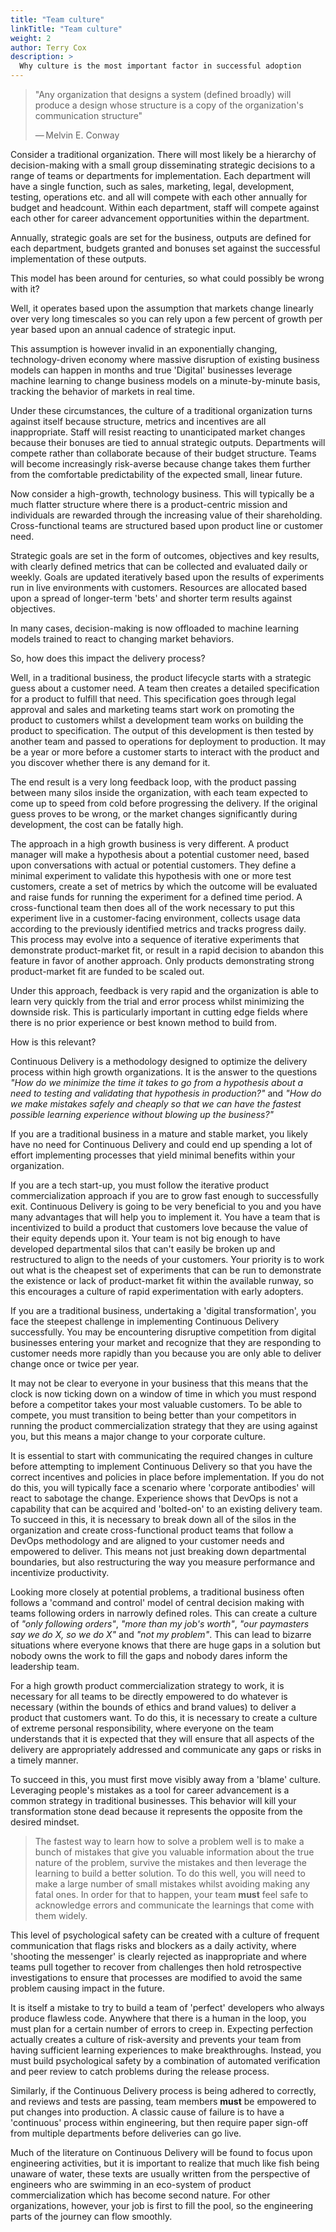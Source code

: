 ```yaml
---
title: "Team culture"
linkTitle: "Team culture"
weight: 2
author: Terry Cox
description: >
  Why culture is the most important factor in successful adoption
---
```

> "Any organization that designs a system (defined broadly) will produce a design whose structure is a copy of the organization's communication structure"
>
>    — Melvin E. Conway

Consider a traditional organization. There will most likely be a hierarchy of decision-making with a small group disseminating strategic decisions to a range of teams or departments for implementation. Each department will have a single function, such as sales, marketing, legal, development, testing, operations etc. and all will compete with each other annually for budget and headcount. Within each department, staff will compete against each other for career advancement opportunities within the department.

Annually, strategic goals are set for the business, outputs are defined for each department, budgets granted and bonuses set against the successful implementation of these outputs.

This model has been around for centuries, so what could possibly be wrong with it?

Well, it operates based upon the assumption that markets change linearly over very long timescales so you can rely upon a few percent of growth per year based upon an annual cadence of strategic input.

This assumption is however invalid in an exponentially changing, technology-driven economy where massive disruption of existing business models can happen in months and true 'Digital' businesses leverage machine learning to change business models on a minute-by-minute basis, tracking the behavior of markets in real time.

Under these circumstances, the culture of a traditional organization turns against itself because structure, metrics and incentives are all inappropriate. Staff will resist reacting to unanticipated market changes because their bonuses are tied to annual strategic outputs. Departments will compete rather than collaborate because of their budget structure. Teams will become increasingly risk-averse because change takes them further from the comfortable predictability of the expected small, linear future.

Now consider a high-growth, technology business. This will typically be a much flatter structure where there is a product-centric mission and individuals are rewarded through the increasing value of their shareholding. Cross-functional teams are structured based upon product line or customer need.

Strategic goals are set in the form of outcomes, objectives and key results, with clearly defined metrics that can be collected and evaluated daily or weekly. Goals are updated iteratively based upon the results of experiments run in live environments with customers. Resources are allocated based upon a spread of longer-term 'bets' and shorter term results against objectives.

In many cases, decision-making is now offloaded to machine learning models trained to react to changing market behaviors.

So, how does this impact the delivery process?

Well, in a traditional business, the product lifecycle starts with a strategic guess about a customer need. A team then creates a detailed specification for a product to fulfill that need. This specification goes through legal approval and sales and marketing teams start work on promoting the product to customers whilst a development team works on building the product to specification. The output of this development is then tested by another team and passed to operations for deployment to production. It may be a year or more before a customer starts to interact with the product and you discover whether there is any demand for it.

The end result is a very long feedback loop, with the product passing between many silos inside the organization, with each team expected to come up to speed from cold before progressing the delivery. If the original guess proves to be wrong, or the market changes significantly during development, the cost can be fatally high.

The approach in a high growth business is very different. A product manager will make a hypothesis about a potential customer need, based upon conversations with actual or potential customers. They define a minimal experiment to validate this hypothesis with one or more test customers, create a set of metrics by which the outcome will be evaluated and raise funds for running the experiment for a defined time period. A cross-functional team then does all of the work necessary to put this experiment live in a customer-facing environment, collects usage data according to the previously identified metrics and tracks progress daily. This process may evolve into a sequence of iterative experiments that demonstrate product-market fit, or result in a rapid decision to abandon this feature in favor of another approach. Only products demonstrating strong product-market fit are funded to be scaled out.

Under this approach, feedback is very rapid and the organization is able to learn very quickly from the trial and error process whilst minimizing the downside risk. This is particularly important in cutting edge fields where there is no prior experience or best known method to build from.

How is this relevant?

Continuous Delivery is a methodology designed to optimize the delivery process within high growth organizations. It is the answer to the questions *"How do we minimize the time it takes to go from a hypothesis about a need to testing and validating that hypothesis in production?"* and *"How do we make mistakes safely and cheaply so that we can have the fastest possible learning experience without blowing up the business?"*

If you are a traditional business in a mature and stable market, you likely have no need for Continuous Delivery and could end up spending a lot of effort implementing processes that yield minimal benefits within your organization.

If you are a tech start-up, you must follow the iterative product commercialization approach if you are to grow fast enough to successfully exit. Continuous Delivery is going to be very beneficial to you and you have many advantages that will help you to implement it. You have a team that is incentivized to build a product that customers love because the value of their equity depends upon it. Your team is not big enough to have developed departmental silos that can't easily be broken up and restructured to align to the needs of your customers. Your priority is to work out what is the cheapest set of experiments that can be run to demonstrate the existence or lack of product-market fit within the available runway, so this encourages a culture of rapid experimentation with early adopters.

If you are a traditional business, undertaking a 'digital transformation', you face the steepest challenge in implementing Continuous Delivery successfully. You may be encountering disruptive competition from digital businesses entering your market and recognize that they are responding to customer needs more rapidly than you because you are only able to deliver change once or twice per year. 

It may not be clear to everyone in your business that this means that the clock is now ticking down on a window of time in which you must respond before a competitor takes your most valuable customers. To be able to compete, you must transition to being better than your competitors in running the product commercialization strategy that they are using against you, but this means a major change to your corporate culture.

It is essential to start with communicating the required changes in culture before attempting to implement Continuous Delivery so that you have the correct incentives and policies in place before implementation. If you do not do this, you will typically face a scenario where 'corporate antibodies' will react to sabotage the change. Experience shows that DevOps is not a capability that can be acquired and 'bolted-on' to an existing delivery team. To succeed in this, it is necessary to break down all of the silos in the organization and create cross-functional product teams that follow a DevOps methodology and are aligned to your customer needs and empowered to deliver. This means not just breaking down departmental boundaries, but also restructuring the way you measure performance and incentivize productivity.

Looking more closely at potential problems, a traditional business often follows a 'command and control' model of central decision making with teams following orders in narrowly defined roles. This can create a culture of *"only following orders"*, *"more than my job's worth"*, *"our paymasters say we do X, so we do X"* and *"not my problem"*. This can lead to bizarre situations where everyone knows that there are huge gaps in a solution but nobody owns the work to fill the gaps and nobody dares inform the leadership team.

For a high growth product commercialization strategy to work, it is necessary for all teams to be directly empowered to do whatever is necessary (within the bounds of ethics and brand values) to deliver a product that customers want. To do this, it is necessary to create a culture of extreme personal responsibility, where everyone on the team understands that it is expected that they will ensure that all aspects of the delivery are appropriately addressed and communicate any gaps or risks in a timely manner.

 To succeed in this, you must first move visibly away from a 'blame' culture. Leveraging people's mistakes as a tool for career advancement is a common strategy in traditional businesses. This behavior will kill your transformation stone dead because it represents the opposite from the desired mindset.
 
> The fastest way to learn how to solve a problem well is to make a bunch of mistakes that give you valuable information about the true nature of the problem, survive the mistakes and then leverage the learning to build a better solution. To do this well, you will need to make a large number of small mistakes whilst avoiding making any fatal ones. In order for that to happen, your team **must** feel safe to acknowledge errors and communicate the learnings that come with them widely.

This level of psychological safety can be created with a culture of frequent communication that flags risks and blockers as a daily activity, where 'shooting the messenger' is clearly rejected as inappropriate and where teams pull together to recover from challenges then hold retrospective investigations to ensure that processes are modified to avoid the same problem causing impact in the future.

It is itself a mistake to try to build a team of 'perfect' developers who always produce flawless code. Anywhere that there is a human in the loop, you must plan for a certain number of errors to creep in. Expecting perfection actually creates a culture of risk-aversity and prevents your team from having sufficient learning experiences to make breakthroughs. Instead, you must build psychological safety by a combination of automated verification and peer review to catch problems during the release process.

 Similarly, if the Continuous Delivery process is being adhered to correctly, and reviews and tests are passing, team members **must** be empowered to put changes into production. A classic cause of failure is to have a 'continuous' process within engineering, but then require paper sign-off from multiple departments before deliveries can go live. 

Much of the literature on Continuous Delivery will be found to focus upon engineering activities, but it is important to realize that much like fish being unaware of water, these texts are usually written from the perspective of engineers who are swimming in an eco-system of product commercialization which has become second nature. For other organizations, however, your job is first to fill the pool, so the engineering parts of the journey can flow smoothly.

